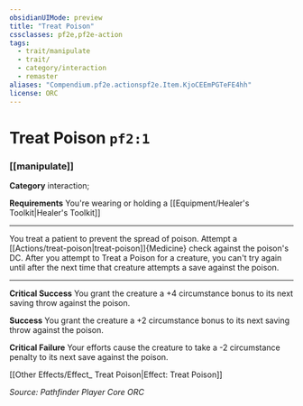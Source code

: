 ```yaml
---
obsidianUIMode: preview
title: "Treat Poison"
cssclasses: pf2e,pf2e-action
tags:
  - trait/manipulate
  - trait/
  - category/interaction
  - remaster
aliases: "Compendium.pf2e.actionspf2e.Item.KjoCEEmPGTeFE4hh"
license: ORC
---
```

# Treat Poison `pf2:1`

### [[manipulate]]

**Category** interaction; 




**Requirements** You're wearing or holding a [[Equipment/Healer's Toolkit|Healer's Toolkit]]

* * *

You treat a patient to prevent the spread of poison. Attempt a [[Actions/treat-poison|treat-poison]]{Medicine} check against the poison's DC. After you attempt to Treat a Poison for a creature, you can't try again until after the next time that creature attempts a save against the poison.

* * *

**Critical Success** You grant the creature a +4 circumstance bonus to its next saving throw against the poison.

**Success** You grant the creature a +2 circumstance bonus to its next saving throw against the poison.

**Critical Failure** Your efforts cause the creature to take a -2 circumstance penalty to its next save against the poison.

[[Other Effects/Effect_ Treat Poison|Effect: Treat Poison]]

*Source: Pathfinder Player Core*
*ORC*